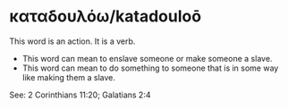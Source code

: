 # καταδουλόω/katadouloō
This word is an action. It is a verb.

* This word can mean to enslave someone or make someone a slave.
* This word can mean to do something to someone that is in some way like making them a slave.

See: 2 Corinthians 11:20; Galatians 2:4
